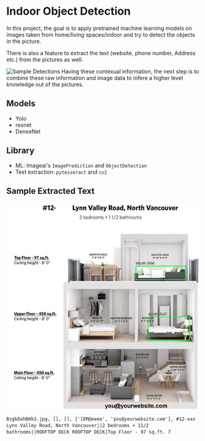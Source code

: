 # Indoor Object Detection

In this project, the goal is to apply pretrained machine learning models on images taken from home/living spaces/indoor and try to detect the objects in the picture.

There is also a feature to extract the text (website, phone number, Address etc.) from the pictures as well.

![Sample Detections](sample_images_out/predictions.png)
Having these contexual information, the next step is to combine these raw information and image data  to infere a higher level knowledge out of the pictures.

## Models
 + Yolo
 + resnet
 + DenseNet

## Library
 + ML: Imageai's `ImagePrediction` and `ObjectDetection`
 + Text extraction: `pytesseract` and `cv2`

## Sample Extracted Text
![Sample Text Extraction](sample_images_out/textSample.png)

`BzgkDahBHk3.jpg, [], [], ['[EM@eeee', 'you@yourwebsite.com'], #12-xxx Lynn Valley Road, North Vancouver||2 bedrooms + 11/2 bathrooms||ROOFTOP DECK ROOFTOP DECK|Top Floor - 97 sq.ft. 7`

